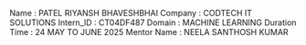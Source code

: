 Name : PATEL RIYANSH BHAVESHBHAI
Company : CODTECH IT SOLUTIONS
Intern_ID : CT04DF487
Domain : MACHINE LEARNING
Duration Time : 24 MAY TO JUNE 2025
Mentor Name : NEELA SANTHOSH KUMAR



